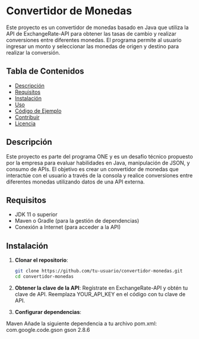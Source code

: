 # Convertidor de Monedas

Este proyecto es un convertidor de monedas basado en Java que utiliza la API de ExchangeRate-API para obtener las tasas de cambio y realizar conversiones entre diferentes monedas. El programa permite al usuario ingresar un monto y seleccionar las monedas de origen y destino para realizar la conversión.

## Tabla de Contenidos

- [Descripción](#descripción)
- [Requisitos](#requisitos)
- [Instalación](#instalación)
- [Uso](#uso)
- [Código de Ejemplo](#código-de-ejemplo)
- [Contribuir](#contribuir)
- [Licencia](#licencia)

## Descripción

Este proyecto es parte del programa ONE y es un desafío técnico propuesto por la empresa para evaluar habilidades en Java, manipulación de JSON, y consumo de APIs. El objetivo es crear un convertidor de monedas que interactúe con el usuario a través de la consola y realice conversiones entre diferentes monedas utilizando datos de una API externa.

## Requisitos

- JDK 11 o superior
- Maven o Gradle (para la gestión de dependencias)
- Conexión a Internet (para acceder a la API)

## Instalación

1. **Clonar el repositorio**:

   ```bash
   git clone https://github.com/tu-usuario/convertidor-monedas.git
   cd convertidor-monedas
   
2. **Obtener la clave de la API**:
Regístrate en ExchangeRate-API y obtén tu clave de API. Reemplaza YOUR_API_KEY en el código con tu clave de API.

3. **Configurar dependencias**:

Maven
Añade la siguiente dependencia a tu archivo pom.xml:
<dependency>
    <groupId>com.google.code.gson</groupId>
    <artifactId>gson</artifactId>
    <version>2.8.6</version>
</dependency>
